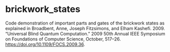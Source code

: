 # brickwork_states
Code demonstration of important parts and gates of the brickwork states as explained in Broadbent, Anne, Joseph Fitzsimons, and Elham Kashefi. 2009. “Universal Blind Quantum Computation.” 2009 50th Annual IEEE Symposium on Foundations of Computer Science, October, 517–26. https://doi.org/10.1109/FOCS.2009.36.
